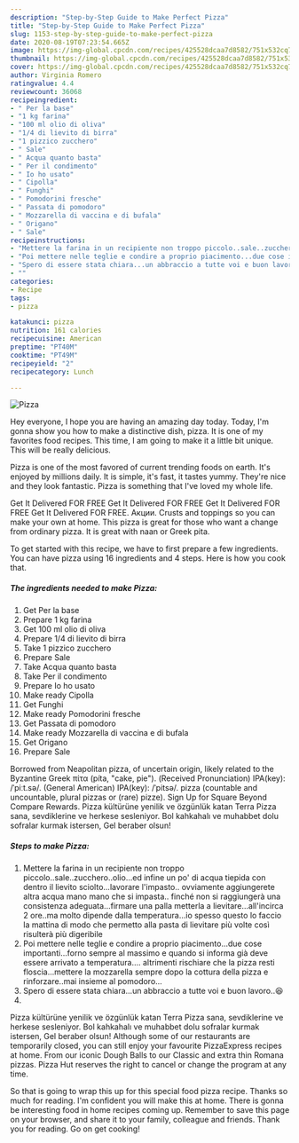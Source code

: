 ```yaml
---
description: "Step-by-Step Guide to Make Perfect Pizza"
title: "Step-by-Step Guide to Make Perfect Pizza"
slug: 1153-step-by-step-guide-to-make-perfect-pizza
date: 2020-08-19T07:23:54.665Z
image: https://img-global.cpcdn.com/recipes/425528dcaa7d8582/751x532cq70/pizza-recipe-main-photo.jpg
thumbnail: https://img-global.cpcdn.com/recipes/425528dcaa7d8582/751x532cq70/pizza-recipe-main-photo.jpg
cover: https://img-global.cpcdn.com/recipes/425528dcaa7d8582/751x532cq70/pizza-recipe-main-photo.jpg
author: Virginia Romero
ratingvalue: 4.4
reviewcount: 36068
recipeingredient:
- " Per la base"
- "1 kg farina"
- "100 ml olio di oliva"
- "1/4 di lievito di birra"
- "1 pizzico zucchero"
- " Sale"
- " Acqua quanto basta"
- " Per il condimento"
- " Io ho usato"
- " Cipolla"
- " Funghi"
- " Pomodorini fresche"
- " Passata di pomodoro"
- " Mozzarella di vaccina e di bufala"
- " Origano"
- " Sale"
recipeinstructions:
- "Mettere la farina in un recipiente non troppo piccolo..sale..zucchero..olio...ed infine un po&#39; di acqua tiepida con dentro il lievito sciolto...lavorare l&#39;impasto.. ovviamente aggiungerete altra acqua mano mano che si impasta.. finché non si raggiungerà una consistenza adeguata...firmare una palla metterla a lievitare...all&#39;incirca 2 ore..ma molto dipende dalla temperatura...io spesso questo lo faccio la mattina di modo che permetto alla pasta di lievitare più volte così risulterà più digeribile"
- "Poi mettere nelle teglie e condire a proprio piacimento...due cose importanti...forno sempre al massimo e quando si informa già deve essere arrivato a temperatura.... altrimenti rischiare che la pizza resti floscia...mettere la mozzarella sempre dopo la cottura della pizza e rinforzare..mai insieme al pomodoro..."
- "Spero di essere stata chiara...un abbraccio a tutte voi e buon lavoro..😆"
- ""
categories:
- Recipe
tags:
- pizza

katakunci: pizza 
nutrition: 161 calories
recipecuisine: American
preptime: "PT40M"
cooktime: "PT49M"
recipeyield: "2"
recipecategory: Lunch

---
```



![Pizza](https://img-global.cpcdn.com/recipes/425528dcaa7d8582/751x532cq70/pizza-recipe-main-photo.jpg)

Hey everyone, I hope you are having an amazing day today. Today, I'm gonna show you how to make a distinctive dish, pizza. It is one of my favorites food recipes. This time, I am going to make it a little bit unique. This will be really delicious.

Pizza is one of the most favored of current trending foods on earth. It's enjoyed by millions daily. It is simple, it's fast, it tastes yummy. They're nice and they look fantastic. Pizza is something that I've loved my whole life.

Get It Delivered FOR FREE Get It Delivered FOR FREE Get It Delivered FOR FREE Get It Delivered FOR FREE. Акции. Crusts and toppings so you can make your own at home. This pizza is great for those who want a change from ordinary pizza. It is great with naan or Greek pita.


To get started with this recipe, we have to first prepare a few ingredients. You can have pizza using 16 ingredients and 4 steps. Here is how you cook that.

<!--inarticleads1-->

##### The ingredients needed to make Pizza:

1. Get  Per la base
1. Prepare 1 kg farina
1. Get 100 ml olio di oliva
1. Prepare 1/4 di lievito di birra
1. Take 1 pizzico zucchero
1. Prepare  Sale
1. Take  Acqua quanto basta
1. Take  Per il condimento
1. Prepare  Io ho usato
1. Make ready  Cipolla
1. Get  Funghi
1. Make ready  Pomodorini fresche
1. Get  Passata di pomodoro
1. Make ready  Mozzarella di vaccina e di bufala
1. Get  Origano
1. Prepare  Sale


Borrowed from Neapolitan pizza, of uncertain origin, likely related to the Byzantine Greek πίτα (píta, &#34;cake, pie&#34;). (Received Pronunciation) IPA(key): /ˈpiːt.sə/. (General American) IPA(key): /ˈpitsə/. pizza (countable and uncountable, plural pizzas or (rare) pizze). Sign Up for Square Beyond Compare Rewards. Pizza kültürüne yenilik ve özgünlük katan Terra Pizza sana, sevdiklerine ve herkese sesleniyor. Bol kahkahalı ve muhabbet dolu sofralar kurmak istersen, Gel beraber olsun! 

<!--inarticleads2-->

##### Steps to make Pizza:

1. Mettere la farina in un recipiente non troppo piccolo..sale..zucchero..olio...ed infine un po&#39; di acqua tiepida con dentro il lievito sciolto...lavorare l&#39;impasto.. ovviamente aggiungerete altra acqua mano mano che si impasta.. finché non si raggiungerà una consistenza adeguata...firmare una palla metterla a lievitare...all&#39;incirca 2 ore..ma molto dipende dalla temperatura...io spesso questo lo faccio la mattina di modo che permetto alla pasta di lievitare più volte così risulterà più digeribile
1. Poi mettere nelle teglie e condire a proprio piacimento...due cose importanti...forno sempre al massimo e quando si informa già deve essere arrivato a temperatura.... altrimenti rischiare che la pizza resti floscia...mettere la mozzarella sempre dopo la cottura della pizza e rinforzare..mai insieme al pomodoro...
1. Spero di essere stata chiara...un abbraccio a tutte voi e buon lavoro..😆
1. 


Pizza kültürüne yenilik ve özgünlük katan Terra Pizza sana, sevdiklerine ve herkese sesleniyor. Bol kahkahalı ve muhabbet dolu sofralar kurmak istersen, Gel beraber olsun! Although some of our restaurants are temporarily closed, you can still enjoy your favourite PizzaExpress recipes at home. From our iconic Dough Balls to our Classic and extra thin Romana pizzas. Pizza Hut reserves the right to cancel or change the program at any time. 

So that is going to wrap this up for this special food pizza recipe. Thanks so much for reading. I'm confident you will make this at home. There is gonna be interesting food in home recipes coming up. Remember to save this page on your browser, and share it to your family, colleague and friends. Thank you for reading. Go on get cooking!
